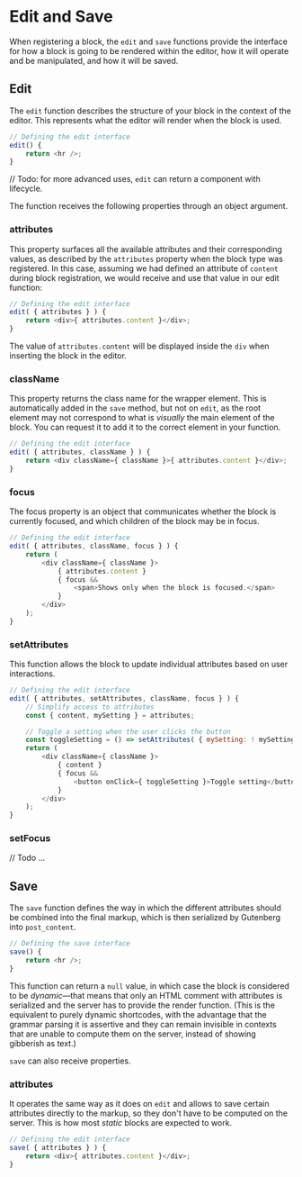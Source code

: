 # Edit and Save

When registering a block, the `edit` and `save` functions provide the interface for how a block is going to be rendered within the editor, how it will operate and be manipulated, and how it will be saved.

## Edit

The `edit` function describes the structure of your block in the context of the editor. This represents what the editor will render when the block is used.

```js
// Defining the edit interface
edit() {
	return <hr />;
}
```

// Todo: for more advanced uses, `edit` can return a component with lifecycle.

The function receives the following properties through an object argument.

### attributes

This property surfaces all the available attributes and their corresponding values, as described by the `attributes` property when the block type was registered. In this case, assuming we had defined an attribute of `content` during block registration, we would receive and use that value in our edit function:

```js
// Defining the edit interface
edit( { attributes } ) {
	return <div>{ attributes.content }</div>;
}
```

The value of `attributes.content` will be displayed inside the `div` when inserting the block in the editor.

### className

This property returns the class name for the wrapper element. This is automatically added in the `save` method, but not on `edit`, as the root element may not correspond to what is _visually_ the main element of the block. You can request it to add it to the correct element in your function.

```js
// Defining the edit interface
edit( { attributes, className } ) {
	return <div className={ className }>{ attributes.content }</div>;
}
```

### focus

The focus property is an object that communicates whether the block is currently focused, and which children of the block may be in focus.

```js
// Defining the edit interface
edit( { attributes, className, focus } ) {
	return (
		<div className={ className }>
			{ attributes.content }
			{ focus &&
				<span>Shows only when the block is focused.</span>
			}
		</div>
	);
}
```

### setAttributes

This function allows the block to update individual attributes based on user interactions.

```js
// Defining the edit interface
edit( { attributes, setAttributes, className, focus } ) {
	// Simplify access to attributes
	const { content, mySetting } = attributes;

	// Toggle a setting when the user clicks the button
	const toggleSetting = () => setAttributes( { mySetting: ! mySetting } );
	return (
		<div className={ className }>
			{ content }
			{ focus &&
				<button onClick={ toggleSetting }>Toggle setting</button>
			}
		</div>
	);
}
```

### setFocus

// Todo ...

## Save

The `save` function defines the way in which the different attributes should be combined into the final markup, which is then serialized by Gutenberg into `post_content`.

```js
// Defining the save interface
save() {
	return <hr />;
}
```

This function can return a `null` value, in which case the block is considered to be _dynamic_—that means that only an HTML comment with attributes is serialized and the server has to provide the render function. (This is the equivalent to purely dynamic shortcodes, with the advantage that the grammar parsing it is assertive and they can remain invisible in contexts that are unable to compute them on the server, instead of showing gibberish as text.)

`save` can also receive properties.

### attributes

It operates the same way as it does on `edit` and allows to save certain attributes directly to the markup, so they don't have to be computed on the server. This is how most _static_ blocks are expected to work.

```js
// Defining the edit interface
save( { attributes } ) {
	return <div>{ attributes.content }</div>;
}
```
